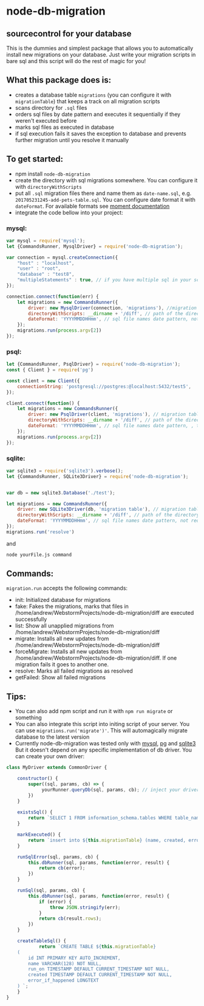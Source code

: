 # node-db-migration

## sourcecontrol for your database

This is the dummies and simplest package that allows you to automatically install new migrations on your database. Just write your migration scripts in bare sql and this script will do the rest of magic for you!

## What this package does is:
 - creates a database table `migrations` (you can configure it with `migrationTable`) that keeps a track on all migration scripts
 - scans directory for `.sql` files
 - orders sql files by date pattern and executes it sequentially if they weren't executed before
 - marks sql files as executed in database
 - if sql execution fails it saves the exception to database and prevents further migration until you resolve it manually

## To get started:
 - npm install `node-db-migration`
 - create the directory with sql migrations somewhere. You can configure it with `directoryWithScripts`
 - put all `.sql` migration files there and name them as `date-name.sql`, e.g. `201705231245-add-pets-table.sql`. You can configure date format it with `dateFormat`. For available formats see [moment documentation](https://momentjs.com/docs/#/parsing/string-format/)
 - integrate the code bellow into your project:

### mysql:
```javascript
var mysql = require('mysql');
let {CommandsRunner, MysqlDriver} = require('node-db-migration');

var connection = mysql.createConnection({
    "host" : "localhost",
    "user" : "root",
    "database" : "test8",
    "multipleStatements" : true, // if you have multiple sql in your scripts
});

connection.connect(function(err) {
    let migrations = new CommandsRunner({
        driver: new MysqlDriver(connection, 'migrations'), //migration table name, not required, should be in lowercase!
        directoryWithScripts: __dirname + '/diff', // path of the directory with sql files
        dateFormat: 'YYYYMMDDHHmm', // sql file names date pattern, not required
    });
    migrations.run(process.argv[2])
});

```

### psql:

```javascript
let {CommandsRunner, PsqlDriver} = require('node-db-migration');
const { Client } = require('pg')

const client = new Client({
    connectionString: 'postgresql://postgres:@localhost:5432/test5',
});

client.connect(function() {
    let migrations = new CommandsRunner({
        driver: new PsqlDriver(client, 'migrations'), // migration table name, not required, should be in lowercase!
        directoryWithScripts: __dirname + '/diff', // path of the directory with sql files
        dateFormat: 'YYYYMMDDHHmm', // sql file names date pattern, , this param is not required
    });
    migrations.run(process.argv[2])
});
```

### sqlite:
```javascript
var sqlite3 = require('sqlite3').verbose();
let {CommandsRunner, SQLite3Driver} = require('node-db-migration');


var db = new sqlite3.Database('./test');

let migrations = new CommandsRunner({
    driver: new SQLite3Driver(db, 'migration table'), // migration table name, not required, should be in lowercase!
    directoryWithScripts: __dirname + '/diff', // path of the directory with sql files
    dateFormat: 'YYYYMMDDHHmm', // sql file names date pattern, not required
});
migrations.run('resolve')


```

and
```sh
node yourFile.js command
```

## Commands:

`migration.run` accepts the following commands:

 - init: Initialized database for migrations
 - fake: Fakes the migrations, marks that files in /home/andrew/WebstormProjects/node-db-migration/diff are executed successfully
 - list: Show all unapplied migrations from /home/andrew/WebstormProjects/node-db-migration/diff
 - migrate: Installs all new updates from /home/andrew/WebstormProjects/node-db-migration/diff
 - forceMigrate: Installs all new updates from /home/andrew/WebstormProjects/node-db-migration/diff. If one migration fails it goes to another one.
 - resolve: Marks all failed migrations as resolved
 - getFailed: Show all failed migrations

## Tips:
- You can also add npm script and run it with `npm run migrate` or something
- You can also integrate this script into initing script of your server. You can use `migrations.run('migrate')'`. This will automagically migrate database to the latest version
- Currently node-db-migration was tested only with [mysql](https://github.com/mysqljs/mysql), [pg](https://node-postgres.com/) and [sqlite3](https://github.com/mapbox/node-sqlite3) But it doesn't depend on any specific implementation of db driver. You can create your own driver:


```javascript
class MyDriver extends CommonDriver {

    constructor() {
        super((sql, params, cb) => {
             yourRunner.queryDb(sql, params, cb); // inject your driver here if it has custom format
        })
    }
    
    existsSql() {
        return `SELECT 1 FROM information_schema.tables WHERE table_name = '${this.migrationTable}'`;
    }

    markExecuted() {
        return `insert into ${this.migrationTable} (name, created, error_if_happened) values ($1, $2, $3)`
    }

    runSqlError(sql, params, cb) {
        this.dbRunner(sql, params, function(error, result) {
            return cb(error);
        })
    }

    runSql(sql, params, cb) {
        this.dbRunner(sql, params, function(error, result) {
            if (error) {
                throw JSON.stringify(err);
            }
            return cb(result.rows);
        })
    }

    createTableSql() {
            return `CREATE TABLE ${this.migrationTable}
    (
        id INT PRIMARY KEY AUTO_INCREMENT,
        name VARCHAR(128) NOT NULL,
        run_on TIMESTAMP DEFAULT CURRENT_TIMESTAMP NOT NULL,
        created TIMESTAMP DEFAULT CURRENT_TIMESTAMP NOT NULL,
        error_if_happened LONGTEXT
    ) `;
    }
}
```


